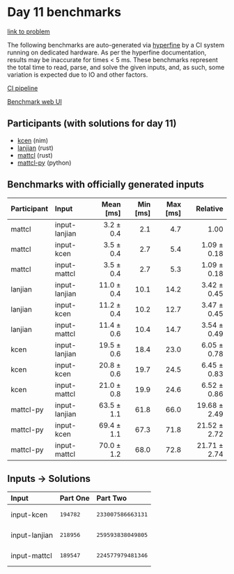 # Day 11 benchmarks

[link to problem](https://adventofcode.com/2024/day/11)

The following benchmarks are auto-generated via
[hyperfine](https://github.com/sharkdp/hyperfine) by a CI system running on
dedicated hardware. As per the hyperfine documentation, results may be
inaccurate for times < 5 ms. These benchmarks represent the total time to read,
parse, and solve the given inputs, and, as such, some variation is expected due
to IO and other factors.

[CI pipeline](http://ci.papercode.net:8080/teams/main/pipelines/aoc2024)

[Benchmark web UI](https://aoc.ancalagon.black)


## Participants (with solutions for day 11)

- [kcen](https://github.com/kcen/aoc2024) (nim)
- [lanjian](https://github.com/lanjian/aoc-2024) (rust)
- [mattcl](https://github.com/mattcl/aoc2024) (rust)
- [mattcl-py](https://github.com/mattcl/aoc2024-py) (python)


## Benchmarks with officially generated inputs

| Participant | Input | Mean [ms] | Min [ms] | Max [ms] | Relative |
|:---|:---|---:|---:|---:|---:|
| mattcl | input-lanjian | 3.2 ± 0.4 | 2.1 | 4.7 | 1.00 |
| mattcl | input-kcen | 3.5 ± 0.4 | 2.7 | 5.4 | 1.09 ± 0.18 |
| mattcl | input-mattcl | 3.5 ± 0.4 | 2.7 | 5.3 | 1.09 ± 0.18 |
| lanjian | input-lanjian | 11.0 ± 0.4 | 10.1 | 14.2 | 3.42 ± 0.45 |
| lanjian | input-kcen | 11.2 ± 0.4 | 10.2 | 12.7 | 3.47 ± 0.45 |
| lanjian | input-mattcl | 11.4 ± 0.6 | 10.4 | 14.7 | 3.54 ± 0.49 |
| kcen | input-lanjian | 19.5 ± 0.6 | 18.4 | 23.0 | 6.05 ± 0.78 |
| kcen | input-kcen | 20.8 ± 0.6 | 19.7 | 24.5 | 6.45 ± 0.83 |
| kcen | input-mattcl | 21.0 ± 0.8 | 19.9 | 24.6 | 6.52 ± 0.86 |
| mattcl-py | input-lanjian | 63.5 ± 1.1 | 61.8 | 66.0 | 19.68 ± 2.49 |
| mattcl-py | input-kcen | 69.4 ± 1.1 | 67.3 | 71.8 | 21.52 ± 2.72 |
| mattcl-py | input-mattcl | 70.0 ± 1.2 | 68.0 | 72.8 | 21.71 ± 2.74 |


## Inputs -> Solutions

| Input | Part One | Part Two |
|:---|:---|:---|
|input-kcen|<pre>194782</pre>|<pre>233007586663131</pre>|
|input-lanjian|<pre>218956</pre>|<pre>259593838049805</pre>|
|input-mattcl|<pre>189547</pre>|<pre>224577979481346</pre>|
